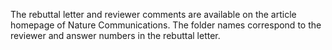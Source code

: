 The rebuttal letter and reviewer comments are available on the article homepage of Nature Communications. The folder names correspond to the reviewer and answer numbers in the rebuttal letter.
